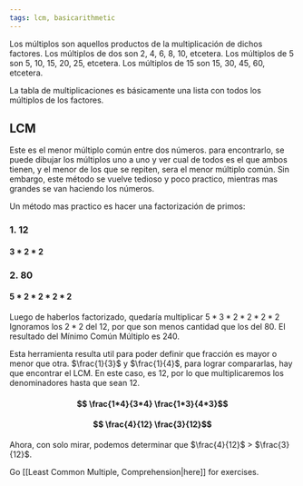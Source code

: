 ```yaml
---
tags: lcm, basicarithmetic
---
```


Los múltiplos son aquellos productos de la multiplicación de dichos factores.
Los múltiplos de dos son 2, 4, 6, 8, 10, etcetera.
Los múltiplos de 5 son 5, 10, 15, 20, 25, etcetera.
Los múltiplos de 15 son 15, 30, 45, 60, etcetera.

La tabla de multiplicaciones es básicamente una lista con todos los múltiplos de los factores.

## LCM

Este es el menor múltiplo común entre dos números. para encontrarlo, se puede dibujar los múltiplos uno a uno y ver cual de todos es el que ambos tienen, y el menor de los que se repiten, sera el menor múltiplo común. Sin embargo, este método se vuelve tedioso y poco practico, mientras mas grandes se van haciendo los números. 

Un método mas practico es hacer una factorización de primos:
### 1. $12$
#### 	$3 * 2 * 2$
### 2. $80$
#### 	$5 * 2 * 2 * 2 * 2$

Luego de haberlos factorizado, quedaría multiplicar $5 * 3 * 2 * 2 * 2 * 2$
Ignoramos los $2 * 2$ del $12$, por que son menos cantidad que los del $80$.
El resultado del Mínimo Común Múltiplo es $240$.

Esta herramienta resulta util para poder definir que fracción es mayor o menor que otra.
$\frac{1}{3}$ y $\frac{1}{4}$, para lograr compararlas, hay que encontrar el LCM. En este caso, es $12$, por lo que multiplicaremos los denominadores hasta que sean $12$.

#### $$ \frac{1*4}{3*4} \frac{1*3}{4*3}$$
#### $$ \frac{4}{12} \frac{3}{12}$$
Ahora, con solo mirar, podemos determinar que $\frac{4}{12}$ > $\frac{3}{12}$.

Go [[Least Common Multiple, Comprehension|here]] for exercises.